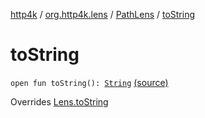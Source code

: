 [http4k](../../index.md) / [org.http4k.lens](../index.md) / [PathLens](index.md) / [toString](./to-string.md)

# toString

`open fun toString(): `[`String`](https://kotlinlang.org/api/latest/jvm/stdlib/kotlin/-string/index.html) [(source)](https://github.com/http4k/http4k/blob/master/http4k-core/src/main/kotlin/org/http4k/lens/path.kt#L29)

Overrides [Lens.toString](../-lens/to-string.md)

